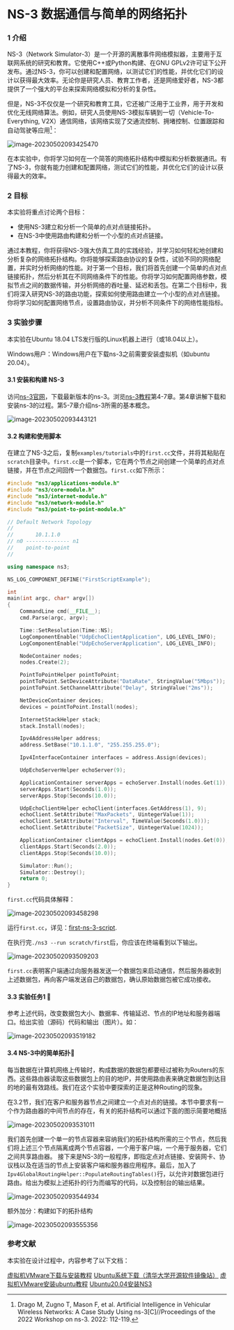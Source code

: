 # NS-3 数据通信与简单的网络拓扑

### 1 介绍

NS-3（Network Simulator-3）是一个开源的离散事件网络模拟器，主要用于互联网系统的研究和教育。它使用C++或Python构建、在GNU GPLv2许可证下公开发布。通过NS-3，你可以创建和配置网络，以测试它们的性能，并优化它们的设计以获得最大效率。无论你是研究人员、教育工作者，还是网络爱好者，NS-3都提供了一个强大的平台来探索网络模拟和分析的复杂性。

但是，NS-3不仅仅是一个研究和教育工具，它还被广泛用于工业界，用于开发和优化无线网络算法。例如，研究人员使用NS-3模拟车辆到一切（Vehicle-To-Everything, V2X）通信网络，该网络实现了交通流控制、拥堵控制、位置跟踪和自动驾驶等应用[^1]：

![image-20230502093425470](images/image-20230502093425470.png)

在本实验中，你将学习如何在一个简答的网络拓扑结构中模拟和分析数据通讯。有了NS-3，你就有能力创建和配置网络，测试它们的性能，并优化它们的设计以获得最大的效率。

### 2 目标

本实验将重点讨论两个目标：

- 使用NS-3建立和分析一个简单的点对点链接拓扑。
- 在NS-3中使用路由构建和分析一个小型的点对点链接。

通过本教程，你将获得NS-3强大仿真工具的实践经验，并学习如何轻松地创建和分析复杂的网络拓扑结构。你将能够探索路由协议的复杂性，试验不同的网络配置，并实时分析网络的性能。对于第一个目标，我们将首先创建一个简单的点对点链接拓扑，然后分析其在不同网络条件下的性能。你将学习如何配置网络参数，模拟节点之间的数据传输，并分析网络的吞吐量、延迟和丢包。在第二个目标中，我们将深入研究NS-3的路由功能，探索如何使用路由建立一个小型的点对点链接。你将学习如何配置网络节点，设置路由协议，并分析不同条件下的网络性能指标。

### 3 实验步骤

本实验在Ubuntu 18.04 LTS发行版的Linux机器上进行（或18.04以上）。

Windows用户：Windows用户在下载ns-3之前需要安装虚拟机（如ubuntu 20.04）。

#### 3.1 安装和构建 NS-3

访问[ns-3官网](https://www.nsnam.org/)，下载最新版本的ns-3。浏览[ns-3教程](https://www.nsnam.org/docs/release/3.38/tutorial/singlehtml/index.html)第4-7章。第4章讲解下载和安装ns-3的过程。第5-7章介绍ns-3所需的基本概念。

![image-20230502093443121](images/image-20230502093443121.png)

#### 3.2 构建和使用脚本

在建立了NS-3之后，复制`examples/tutorials`中的`first.cc`文件，并将其粘贴在 `scratch`目录中。`first.cc`是一个脚本，它在两个节点之间创建一个简单的点对点链接，并在节点之间回传一个数据包。`first.cc`如下所示：

```c++
#include "ns3/applications-module.h"
#include "ns3/core-module.h"
#include "ns3/internet-module.h"
#include "ns3/network-module.h"
#include "ns3/point-to-point-module.h"

// Default Network Topology
//
//       10.1.1.0
// n0 -------------- n1
//    point-to-point
//

using namespace ns3;

NS_LOG_COMPONENT_DEFINE("FirstScriptExample");

int
main(int argc, char* argv[])
{
    CommandLine cmd(__FILE__);
    cmd.Parse(argc, argv);

    Time::SetResolution(Time::NS);
    LogComponentEnable("UdpEchoClientApplication", LOG_LEVEL_INFO);
    LogComponentEnable("UdpEchoServerApplication", LOG_LEVEL_INFO);

    NodeContainer nodes;
    nodes.Create(2);

    PointToPointHelper pointToPoint;
    pointToPoint.SetDeviceAttribute("DataRate", StringValue("5Mbps"));
    pointToPoint.SetChannelAttribute("Delay", StringValue("2ms"));

    NetDeviceContainer devices;
    devices = pointToPoint.Install(nodes);

    InternetStackHelper stack;
    stack.Install(nodes);

    Ipv4AddressHelper address;
    address.SetBase("10.1.1.0", "255.255.255.0");

    Ipv4InterfaceContainer interfaces = address.Assign(devices);

    UdpEchoServerHelper echoServer(9);

    ApplicationContainer serverApps = echoServer.Install(nodes.Get(1));
    serverApps.Start(Seconds(1.0));
    serverApps.Stop(Seconds(10.0));

    UdpEchoClientHelper echoClient(interfaces.GetAddress(1), 9);
    echoClient.SetAttribute("MaxPackets", UintegerValue(1));
    echoClient.SetAttribute("Interval", TimeValue(Seconds(1.0)));
    echoClient.SetAttribute("PacketSize", UintegerValue(1024));

    ApplicationContainer clientApps = echoClient.Install(nodes.Get(0));
    clientApps.Start(Seconds(2.0));
    clientApps.Stop(Seconds(10.0));

    Simulator::Run();
    Simulator::Destroy();
    return 0;
}
```

`first.cc`代码具体解释：

![image-20230502093458298](images/image-20230502093458298.png)

运行`first.cc`，详见：[first-ns-3-script](https://www.nsnam.org/docs/release/3.38/tutorial/singlehtml/index.html#a-first-ns-3-script).

在执行完`./ns3 --run scratch/first`后，你应该在终端看到以下输出。

![image-20230502093509203](images/image-20230502093509203.png)

`first.cc`表明客户端通过向服务器发送一个数据包来启动通信，然后服务器收到上述数据包，再向客户端发送自己的数据包，确认原始数据包被它成功接收。  

#### 3.3 实验任务1 :construction:

参考上述代码，改变数据包大小、数据率、传输延迟、节点的IP地址和服务器端口。给出实验（源码）代码和输出（图片）。如：

![image-20230502093519182](images/image-20230502093519182.png)

#### 3.4 NS-3中的简单拓扑:construction:

每当数据在计算机网络上传输时，构成数据的数据包都要经过被称为Routers的东西。这些路由器读取这些数据包上的目的地IP，并使用路由表来确定数据包到达目的地的最有效路线。我们在这个实验中要探索的正是这种Routing的现象。

在3.2节，我们在客户和服务器节点之间建立一个点对点的链接。本节中要求有一个作为路由器的中间节点的存在，有关的拓扑结构可以通过下面的图示简要地概括

![image-20230502093531011](images/image-20230502093531011.png)

我们首先创建一个单一的节点容器来容纳我们的拓扑结构所需的三个节点，然后我们将上述三个节点隔离成两个节点容器，一个用于客户端，一个用于服务器，它们之间共享路由器。 接下来是NS-3的一般程序，即指定点对点链接、安装网卡、协议栈以及在适当的节点上安装客户端和服务器应用程序。最后，加入了`Ipv4GlobalRoutingHelper::PopulateRoutingTables()`行，以允许对数据包进行路由。给出为模拟上述拓扑的行为而编写的代码，以及控制台的输出结果。

![image-20230502093544934](images/image-20230502093544934.png)

额外加分：构建如下的拓扑结构

![image-20230502093555356](images/image-20230502093555356.png)

### 参考文献

[^1]:Drago M, Zugno T, Mason F, et al. Artificial Intelligence in Vehicular Wireless Networks: A Case Study Using ns-3[C]//Proceedings of the 2022 Workshop on ns-3. 2022: 112-119.

本实验在设计过程中，内容参考了以下文档：

[虚拟机VMware下载与安装教程](https://blog.csdn.net/weixin_45912291/article/details/108894737)
[Ubuntu系统下载（清华大学开源软件镜像站）](https://blog.csdn.net/weixin_45912291/article/details/108900602)
[虚拟机VMware安装ubuntu教程](https://blog.csdn.net/weixin_45912291/article/details/108901106)
[Ubuntu20.04安装NS3](https://blog.csdn.net/qq_53273581/article/details/124848777)

